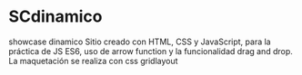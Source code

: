 # SCdinamico
showcase dinamico
Sitio creado con HTML, CSS y JavaScript, para la práctica de JS ES6, uso de arrow function y la funcionalidad drag and drop.
La maquetación se realiza con css gridlayout
